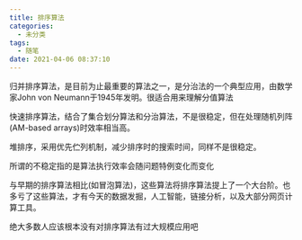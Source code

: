 ```yaml
---
title: 排序算法
categories:
  - 未分类
tags:
  - 随笔
date: 2021-04-06 08:37:10
---
```


归并排序算法，是目前为止最重要的算法之一，是分治法的一个典型应用，由数学家John von Neumann于1945年发明。很适合用来理解分值算法

快速排序算法，结合了集合划分算法和分治算法，不是很稳定，但在处理随机列阵(AM-based arrays)时效率相当高。

堆排序，采用优先伫列机制，减少排序时的搜索时间，同样不是很稳定。

所谓的不稳定指的是算法执行效率会随问题特例变化而变化

与早期的排序算法相比(如冒泡算法)，这些算法将排序算法提上了一个大台阶。也多亏了这些算法，才有今天的数据发掘，人工智能，链接分析，以及大部分网页计算工具。

绝大多数人应该根本没有对排序算法有过大规模应用吧
<!--more-->